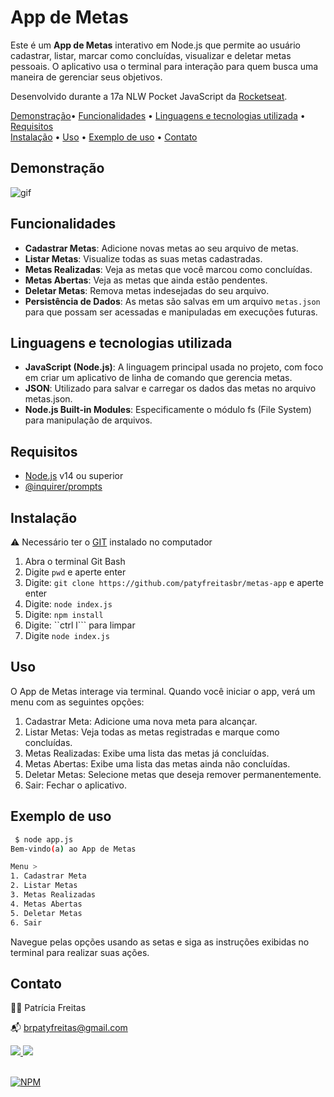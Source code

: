 # App de Metas

Este é um **App de Metas** interativo em Node.js que permite ao usuário cadastrar, listar, marcar como concluídas, visualizar e deletar metas pessoais. O aplicativo usa o terminal para interação para quem busca uma maneira de gerenciar seus objetivos.

Desenvolvido durante a 17a NLW Pocket JavaScript da [Rocketseat](https://www.rocketseat.com.br/).

[Demonstração](#demonstracao)• [Funcionalidades](#funcionalidade) •  [Linguagens e tecnologias utilizada](#linguagens-e-tecnologias-utilizada) •  [Requisitos](#requisitos) </br>  [Instalação](#instalacao) •  [Uso](#uso) •  [Exemplo de uso](#exemplo-de-uso) •  [Contato](#contato) 

## Demonstração

![gif](https://blogger.googleusercontent.com/img/b/R29vZ2xl/AVvXsEi_Yr7Ly1qvWA_Tnmskszc5FvK2QOKqf6G6-amDJITRurxb3Na4IR6tBnT8RglLm7MXZ7g2qG5T1E5oEnBa6oXsPYCSM3pccJixxN9IgpzpfkNrhWoc9bEwV0VDHOlkWc7CJ06qsBUoj9w3UsiUgAtq15iSgJOkQFRuMH7-lK2ftVXveZOGujQ1soFz-gfz/s16000/metas%20app.gif)

## Funcionalidades

- **Cadastrar Metas**: Adicione novas metas ao seu arquivo de metas.
- **Listar Metas**: Visualize todas as suas metas cadastradas.
- **Metas Realizadas**: Veja as metas que você marcou como concluídas.
- **Metas Abertas**: Veja as metas que ainda estão pendentes.
- **Deletar Metas**: Remova metas indesejadas do seu arquivo.
- **Persistência de Dados**: As metas são salvas em um arquivo `metas.json` para que possam ser acessadas e manipuladas em execuções futuras.

##  Linguagens e tecnologias utilizada

- **JavaScript (Node.js)**: A linguagem principal usada no projeto, com foco em criar um aplicativo de linha de comando que gerencia metas.
- **JSON**: Utilizado para salvar e carregar os dados das metas no arquivo metas.json.
- **Node.js Built-in Modules**: Especificamente o módulo fs (File System) para manipulação de arquivos.

## Requisitos
- [Node.js](https://nodejs.org/) v14 ou superior
- [@inquirer/prompts](https://www.npmjs.com/package/@inquirer/prompts)

## Instalação

⚠️ Necessário ter o [GIT](https://git-scm.com/downloads) instalado no computador

1. Abra o terminal Git Bash 
2. Digite ```pwd``` e aperte enter
3. Digite:  ```git clone https://github.com/patyfreitasbr/metas-app``` e aperte enter   
4. Digite: ```node index.js``` 
5. Digite: ```npm install```
6. Digite: ``ctrl l``` para limpar
7. Digite ```node index.js```


## Uso
O App de Metas interage via terminal. Quando você iniciar o app, verá um menu com as seguintes opções:

1. Cadastrar Meta: Adicione uma nova meta para alcançar.
2. Listar Metas: Veja todas as metas registradas e marque como concluídas.
3. Metas Realizadas: Exibe uma lista das metas já concluídas.
4. Metas Abertas: Exibe uma lista das metas ainda não concluídas.
5. Deletar Metas: Selecione metas que deseja remover permanentemente.
6. Sair: Fechar o aplicativo.   

## Exemplo de uso

   ```bash
    $ node app.js
Bem-vindo(a) ao App de Metas

Menu >
1. Cadastrar Meta
2. Listar Metas
3. Metas Realizadas
4. Metas Abertas
5. Deletar Metas
6. Sair
```
Navegue pelas opções usando as setas e siga as instruções exibidas no terminal para realizar suas ações.


## Contato

👩‍💻 Patrícia Freitas

📬 brpatyfreitas@gmail.com

 <div><a href="https://www.linkedin.com/in/patyfreitasbr"><img src="https://img.shields.io/badge/LinkedIn-0077B5?style=for-the-badge&logo=linkedin&logoColor=white" target="_blank"></>
  <a href="https://www.instagram.com/patyfreitasbr"><img src="https://img.shields.io/badge/Instagram-E4405F?style=for-the-badge&logo=instagram&logoColor=white" target="_blank"></></div>

<br>

[![NPM](https://img.shields.io/npm/l/react)](https://github.com/patyfreitasbr/Google-Search-Page-Clone/blob/main/LICENSE)
   
